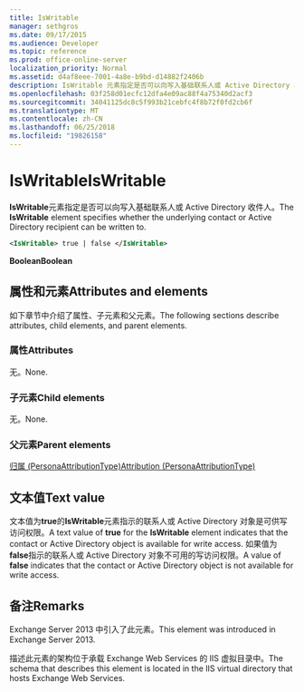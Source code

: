 ```yaml
---
title: IsWritable
manager: sethgros
ms.date: 09/17/2015
ms.audience: Developer
ms.topic: reference
ms.prod: office-online-server
localization_priority: Normal
ms.assetid: d4af8eee-7001-4a8e-b9bd-d14882f2406b
description: IsWritable 元素指定是否可以向写入基础联系人或 Active Directory 收件人。
ms.openlocfilehash: 03f258d01ecfc12dfa4e09ac88f4a75340d2acf3
ms.sourcegitcommit: 34041125dc8c5f993b21cebfc4f8b72f0fd2cb6f
ms.translationtype: MT
ms.contentlocale: zh-CN
ms.lasthandoff: 06/25/2018
ms.locfileid: "19826158"
---
```

# <a name="iswritable"></a><span data-ttu-id="f114a-103">IsWritable</span><span class="sxs-lookup"><span data-stu-id="f114a-103">IsWritable</span></span>

<span data-ttu-id="f114a-104">**IsWritable**元素指定是否可以向写入基础联系人或 Active Directory 收件人。</span><span class="sxs-lookup"><span data-stu-id="f114a-104">The **IsWritable** element specifies whether the underlying contact or Active Directory recipient can be written to.</span></span> 
  
```XML
<IsWritable> true | false </IsWritable>
```

 <span data-ttu-id="f114a-105">**Boolean**</span><span class="sxs-lookup"><span data-stu-id="f114a-105">**Boolean**</span></span>
## <a name="attributes-and-elements"></a><span data-ttu-id="f114a-106">属性和元素</span><span class="sxs-lookup"><span data-stu-id="f114a-106">Attributes and elements</span></span>

<span data-ttu-id="f114a-107">如下章节中介绍了属性、子元素和父元素。</span><span class="sxs-lookup"><span data-stu-id="f114a-107">The following sections describe attributes, child elements, and parent elements.</span></span>
  
### <a name="attributes"></a><span data-ttu-id="f114a-108">属性</span><span class="sxs-lookup"><span data-stu-id="f114a-108">Attributes</span></span>

<span data-ttu-id="f114a-109">无。</span><span class="sxs-lookup"><span data-stu-id="f114a-109">None.</span></span>
  
### <a name="child-elements"></a><span data-ttu-id="f114a-110">子元素</span><span class="sxs-lookup"><span data-stu-id="f114a-110">Child elements</span></span>

<span data-ttu-id="f114a-111">无。</span><span class="sxs-lookup"><span data-stu-id="f114a-111">None.</span></span>
  
### <a name="parent-elements"></a><span data-ttu-id="f114a-112">父元素</span><span class="sxs-lookup"><span data-stu-id="f114a-112">Parent elements</span></span>

[<span data-ttu-id="f114a-113">归属 (PersonaAttributionType)</span><span class="sxs-lookup"><span data-stu-id="f114a-113">Attribution (PersonaAttributionType)</span></span>](attribution-personaattributiontype.md)
  
## <a name="text-value"></a><span data-ttu-id="f114a-114">文本值</span><span class="sxs-lookup"><span data-stu-id="f114a-114">Text value</span></span>

<span data-ttu-id="f114a-115">文本值为**true**的**IsWritable**元素指示的联系人或 Active Directory 对象是可供写访问权限。</span><span class="sxs-lookup"><span data-stu-id="f114a-115">A text value of **true** for the **IsWritable** element indicates that the contact or Active Directory object is available for write access.</span></span> <span data-ttu-id="f114a-116">如果值为**false**指示的联系人或 Active Directory 对象不可用的写访问权限。</span><span class="sxs-lookup"><span data-stu-id="f114a-116">A value of **false** indicates that the contact or Active Directory object is not available for write access.</span></span> 
  
## <a name="remarks"></a><span data-ttu-id="f114a-117">备注</span><span class="sxs-lookup"><span data-stu-id="f114a-117">Remarks</span></span>

<span data-ttu-id="f114a-118">Exchange Server 2013 中引入了此元素。</span><span class="sxs-lookup"><span data-stu-id="f114a-118">This element was introduced in Exchange Server 2013.</span></span>
  
<span data-ttu-id="f114a-119">描述此元素的架构位于承载 Exchange Web Services 的 IIS 虚拟目录中。</span><span class="sxs-lookup"><span data-stu-id="f114a-119">The schema that describes this element is located in the IIS virtual directory that hosts Exchange Web Services.</span></span>
  

